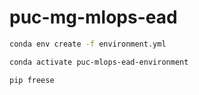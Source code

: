 # puc-mg-mlops-ead

```bash
conda env create -f environment.yml
```

```bash
conda activate puc-mlops-ead-environment
```

```bash
pip freese
```

